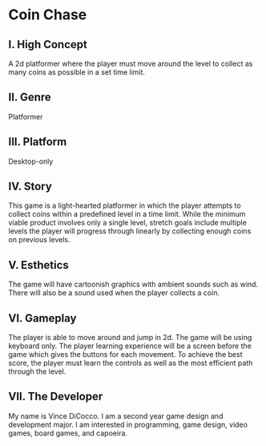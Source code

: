 # Coin Chase
## I. High Concept

A 2d platformer where the player must move around the level to collect as many coins as possible in a set time limit.


## II. Genre

Platformer


## III. Platform

Desktop-only


## IV. Story

This game is a light-hearted platformer in which the player attempts to collect coins within a predefined level in a time limit. While
the minimum viable product involves only a single level, stretch goals include multiple levels the player will progress through linearly
by collecting enough coins on previous levels.


## V. Esthetics

The game will have cartoonish graphics with ambient sounds such as wind. There will also be a sound used when the player collects a coin.


## VI. Gameplay

The player is able to move around and jump in 2d.
The game will be using keyboard only.
The player learning experience will be a screen before the game which gives the buttons for each movement. To achieve the best score, the
player must learn the controls as well as the most efficient path through the level.


## VII. The Developer

My name is Vince DiCocco. I am a second year game design and development major. I am interested in programming, game design, video games, 
board games, and capoeira.
